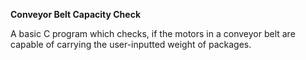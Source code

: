 **Conveyor Belt Capacity Check**

A basic C program which checks, if the motors in a conveyor belt are capable of carrying the user-inputted weight of packages.